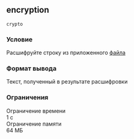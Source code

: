 ## encryption

`crypto`

### Условие

Расшифруйте строку из приложенного [файла](https://disk.yandex.ru/i/QW5wqOdknADsHg)

### Формат вывода 

Текст, полученный в результате расшифровки

### Ограничения 

Ограничение времени\
1 с\
Ограничение памяти\
64 МБ